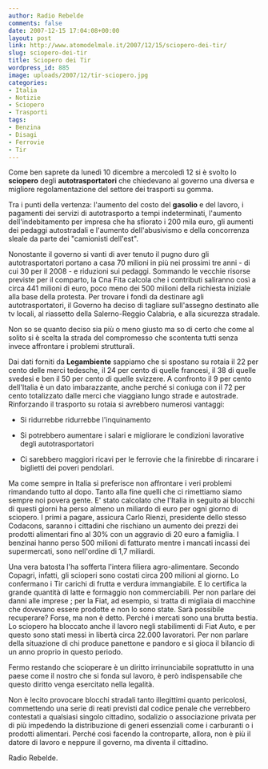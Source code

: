 ```yaml
---
author: Radio Rebelde
comments: false
date: 2007-12-15 17:04:08+00:00
layout: post
link: http://www.atomodelmale.it/2007/12/15/sciopero-dei-tir/
slug: sciopero-dei-tir
title: Sciopero dei Tir
wordpress_id: 885
image: uploads/2007/12/tir-sciopero.jpg
categories:
- Italia
- Notizie
- Sciopero
- Trasporti
tags:
- Benzina
- Disagi
- Ferrovie
- Tir
---
```



Come ben saprete da lunedì 10 dicembre a mercoledì 12 si è svolto lo **sciopero** degli **autotrasportatori** che chiedevano al governo una diversa e migliore regolamentazione del settore dei trasporti su gomma.

Tra i punti della vertenza: l'aumento del costo del **gasolio** e del lavoro, i pagamenti dei servizi di autotrasporto a tempi indeterminati, l'aumento dell'indebitamento per impresa che ha sfiorato i 200 mila euro, gli aumenti dei pedaggi autostradali e l'aumento dell'abusivismo e della concorrenza sleale da parte dei "camionisti dell'est".

Nonostante il governo si vanti di aver tenuto il pugno duro gli autotrasportatori portano a casa 70 milioni in più nei prossimi tre anni - di cui 30 per il 2008 - e riduzioni sui pedaggi. Sommando le vecchie risorse previste per il comparto, la Cna Fita calcola che i contributi saliranno così a circa 441 milioni di euro, poco meno dei 500 milioni della richiesta iniziale alla base della protesta. Per trovare i fondi da destinare agli autotrasportatori, il Governo ha deciso di tagliare sull'assegno destinato alle tv locali, al riassetto della Salerno-Reggio Calabria, e alla sicurezza stradale.

Non so se quanto deciso sia più o meno giusto ma so di certo che come al solito si è scelta la strada del compromesso che scontenta tutti senza invece affrontare i problemi strutturali.

Dai dati forniti da **Legambiente** sappiamo che si spostano su rotaia il 22 per cento delle merci tedesche, il 24 per cento di quelle francesi, il 38 di quelle svedesi e ben il 50 per cento di quelle svizzere. A confronto il 9 per cento dell'Italia è un dato imbarazzante, anche perché si coniuga con il 72 per cento totalizzato dalle merci che viaggiano lungo strade e autostrade. Rinforzando il trasporto su rotaia si avrebbero numerosi vantaggi:

	
  * Si ridurrebbe ridurrebbe l'inquinamento

	
  * Si potrebbero aumentare i salari e migliorare le condizioni lavorative degli autotrasportatori

	
  * Ci sarebbero maggiori ricavi per le ferrovie che la finirebbe di rincarare i biglietti dei poveri pendolari.

Ma come sempre in Italia si preferisce non affrontare i veri problemi rimandando tutto al dopo. Tanto alla fine quelli che ci rimettiamo siamo sempre noi povera gente. E' stato calcolato che l'Italia in seguito ai blocchi di questi giorni ha perso almeno un miliardo di euro per ogni giorno di sciopero. I primi a pagare, assicura Carlo Rienzi, presidente dello stesso Codacons, saranno i cittadini che rischiano un aumento dei prezzi dei prodotti alimentari fino al 30% con un aggravio di 20 euro a famiglia. I benzinai hanno perso 500 milioni di fatturato mentre i mancati incassi dei supermercati, sono nell'ordine di 1,7 miliardi.

Una vera batosta l'ha sofferta l'intera filiera agro-alimentare. Secondo Copagri, infatti, gli scioperi sono costati circa 200 milioni al giorno. Lo confermano i Tir carichi di frutta e verdura immangiabile. E lo certifica la grande quantità di latte e formaggio non commerciabili. Per non parlare dei danni alle imprese ; per la Fiat, ad esempio, si tratta di migliaia di macchine che dovevano essere prodotte e non lo sono state. Sarà possibile recuperare? Forse, ma non è detto. Perché i mercati sono una brutta bestia. Lo sciopero ha bloccato anche il lavoro negli stabilimenti di Fiat Auto, e per questo sono stati messi in libertà circa 22.000 lavoratori. Per non parlare della situazione di chi produce panettone e pandoro e si gioca il bilancio di un anno proprio in questo periodo.

Fermo restando che scioperare è un diritto irrinunciabile soprattutto in una paese come il nostro che si fonda sul lavoro, è però indispensabile che questo diritto venga esercitato nella legalità.

Non è lecito provocare blocchi stradali tanto illegittimi quanto pericolosi, commettendo una serie di reati previsti dal codice penale che verrebbero contestati a qualsiasi singolo cittadino, sodalizio o associazione privata per di più impedendo la distribuzione di generi essenziali come i carburanti o i prodotti alimentari. Perché così facendo la controparte, allora, non è più il datore di lavoro e neppure il governo, ma diventa il cittadino.

Radio Rebelde.
